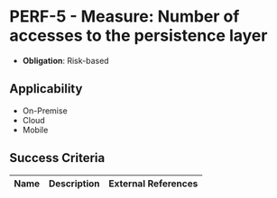# PERF-5 - Measure: Number of accesses to the persistence layer

- **Obligation**: Risk-based






## Applicability

- On-Premise
- Cloud
- Mobile



## Success Criteria

| Name | Description | External References |
| ----- | ---------- | ------------------- |

